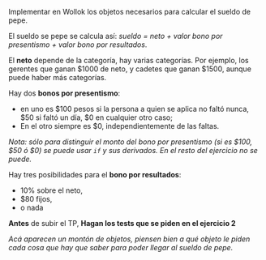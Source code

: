 Implementar en Wollok los objetos necesarios para calcular el sueldo de pepe.

El sueldo se pepe se calcula así: _sueldo = neto + valor bono por presentismo + valor bono por resultados_.

El **neto** depende de la categoría, hay varias categorías. Por ejemplo, los gerentes que ganan $1000 de neto, y cadetes que ganan $1500, aunque puede haber más categorías.

Hay dos **bonos por presentismo**:
* en uno es $100 pesos si la persona a quien se aplica no faltó nunca, $50 si faltó un día, $0 en cualquier otro caso;
* En el otro siempre es $0, independientemente de las faltas.

_Nota: sólo para distinguir el monto del bono por presentismo (si es $100, $50 ó $0) se puede usar `if` y sus derivados. En el resto del ejercicio no se puede._

Hay tres posibilidades para el **bono por resultados**:  
* 10% sobre el neto,  
* $80 fijos,  
* o nada

**Antes** de subir el TP, **Hagan los tests que se piden en el ejercicio 2**

_Acá aparecen un montón de objetos, piensen bien a qué objeto le piden cada cosa que hay que saber para poder llegar al sueldo de pepe._